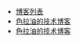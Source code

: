 - [博客列表](https://github.com/xiangming/landscape-plus/wiki)
- [色拉油的技术博客](http://selayou9527.github.io/categories/javascript/)
- [色拉油的技术博客](http://www.cnblogs.com/dolphinX/p/4081828.html 'cnblog')

